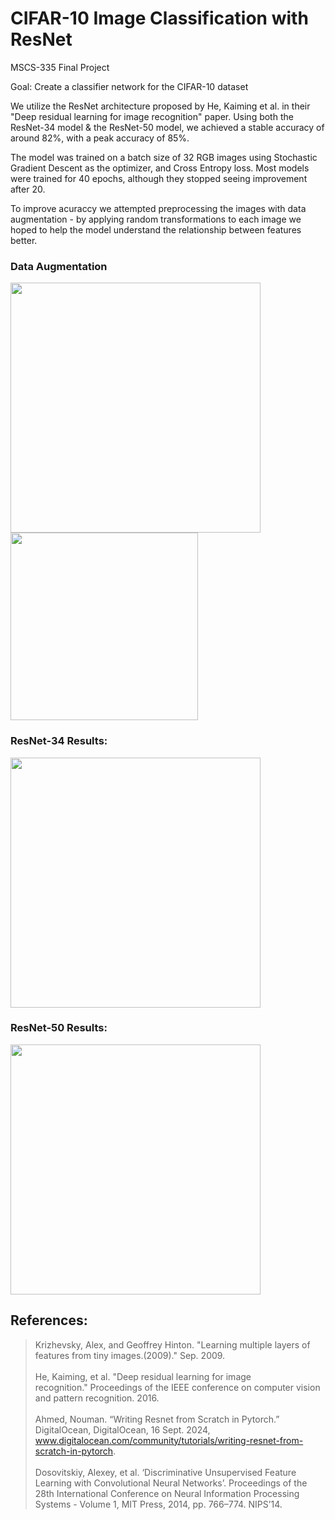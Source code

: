 # CIFAR-10 Image Classification with ResNet
MSCS-335 Final Project

Goal: Create a classifier network for the CIFAR-10 dataset

We utilize the ResNet architecture proposed by He, Kaiming et al. in their "Deep residual learning for image recognition" paper. Using both the ResNet-34 model & the ResNet-50 model, we achieved a stable accuracy of around 82%, with a peak accuracy of 85%.

The model was trained on a batch size of 32 RGB images using Stochastic Gradient Descent as the optimizer, and Cross Entropy loss. Most models were trained for 40 epochs, although they stopped seeing improvement after 20.

To improve acuraccy we attempted preprocessing the images with data augmentation - by applying random transformations to each image we hoped to help the model understand the relationship between features better.

### Data Augmentation
<img src="https://github.com/user-attachments/assets/293da8ce-9a26-4c3d-91a2-94424d2e153d" width="400"></img>\
<img src="https://github.com/user-attachments/assets/83c3d8ec-d1cd-4927-a98f-3b2efcf7deb2" width="300"></img>

### ResNet-34 Results:
<img src="https://github.com/user-attachments/assets/0f4b3977-9c67-4dc1-abfe-61aff4767de7" width="400"></img>
### ResNet-50 Results:
<img src="https://github.com/user-attachments/assets/ec3d1fdf-d202-4d03-adde-00501138eb31" width="400"></img>

## References: 
>Krizhevsky, Alex, and Geoffrey Hinton. "Learning multiple layers of features from tiny images.(2009)." Sep. 2009.\
>\
>He, Kaiming, et al. "Deep residual learning for image recognition." Proceedings of the IEEE conference on computer vision and pattern recognition. 2016.\
>\
>Ahmed, Nouman. “Writing Resnet from Scratch in Pytorch.” DigitalOcean, DigitalOcean, 16 Sept. 2024, www.digitalocean.com/community/tutorials/writing-resnet-from-scratch-in-pytorch.
>\
>\
>Dosovitskiy, Alexey, et al. ‘Discriminative Unsupervised Feature Learning with Convolutional Neural Networks’. Proceedings of the 28th International Conference on Neural Information Processing Systems - Volume 1, MIT Press, 2014, pp. 766–774. NIPS’14.



